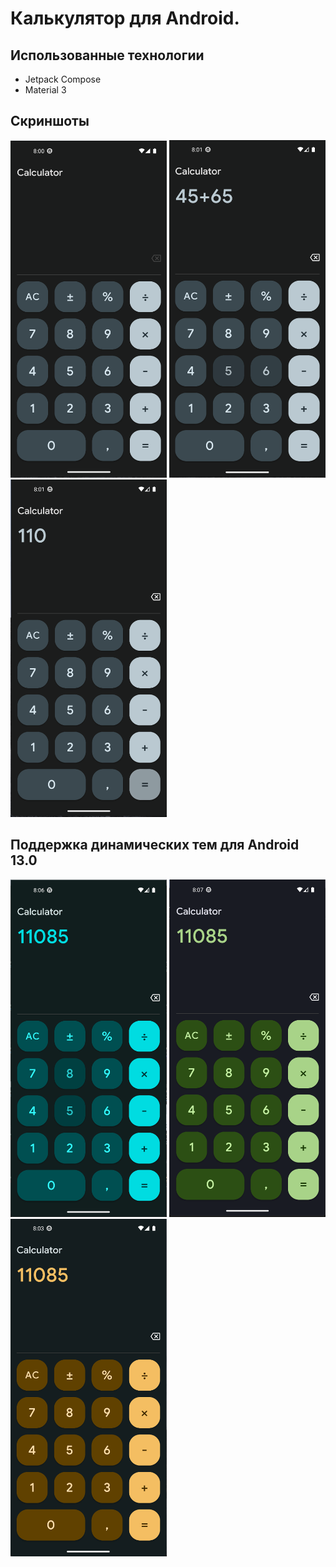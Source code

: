 # Калькулятор для Android.

## Использованные технологии
* Jetpack Compose
* Material 3



## Скриншоты
<p>
    <img src="image/firstScreen.png" width="250" height="540">
    <img src="image/secondScreen.png" width="250" height="540">
    <img src="image/thirdScreens.png" width="250" height="540">
</p>

## Поддержка динамических тем для Android 13.0

<p>
    <img src="image/BlueTheme.png" width="250" height="540">
    <img src="image/GreenTheme.png" width="250" height="540">
    <img src="image/ThemeScreens.png" width="250" height="540">
</p>
